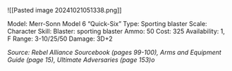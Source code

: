 ![[Pasted image 20241021051338.png]]

Model: Merr-Sonn Model 6 “Quick-Six”
Type: Sporting blaster
Scale: Character
Skill: Blaster: sporting blaster
Ammo: 50
Cost: 325
Availability: 1, F
Range: 3-10/25/50
Damage: 3D+2

*Source: Rebel Alliance Sourcebook (pages 99-100), Arms and Equipment Guide (page 15), Ultimate Adversaries (page 153)o*

